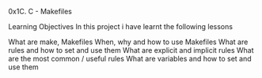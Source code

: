 0x1C. C - Makefiles


Learning Objectives 
 In this project i have learnt the following lessons

What are make, Makefiles
When, why and how to use Makefiles
What are rules and how to set and use them
What are explicit and implicit rules
What are the most common / useful rules
What are variables and how to set and use them
